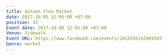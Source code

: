 ```yaml
---
title: Autumn Flea Market
date: 2017-10-05 12:05:00 +07:00
position: 32
Event date: 2017-10-08 12:05:00 +07:00
Venue: Sidewalk
Event URL: https://www.facebook.com/events/1815555142069565
Genre: market
---
```


